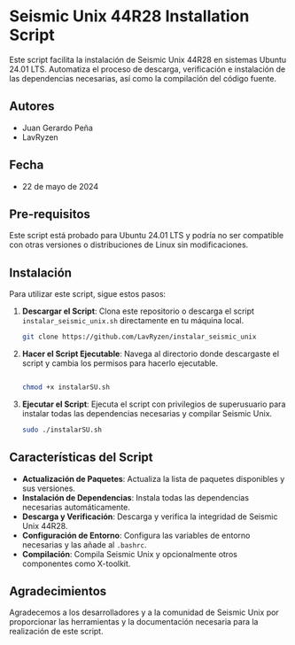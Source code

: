 # Seismic Unix 44R28 Installation Script

Este script facilita la instalación de Seismic Unix 44R28 en sistemas Ubuntu 24.01 LTS. Automatiza el proceso de descarga, verificación e instalación de las dependencias necesarias, así como la compilación del código fuente.

## Autores

- Juan Gerardo Peña
- LavRyzen

## Fecha

- 22 de mayo de 2024

## Pre-requisitos

Este script está probado para Ubuntu 24.01 LTS y podría no ser compatible con otras versiones o distribuciones de Linux sin modificaciones.

## Instalación

Para utilizar este script, sigue estos pasos:

1. **Descargar el Script**: Clona este repositorio o descarga el script `instalar_seismic_unix.sh` directamente en tu máquina local.

    ```bash
    git clone https://github.com/LavRyzen/instalar_seismic_unix
    ```

2. **Hacer el Script Ejecutable**: Navega al directorio donde descargaste el script y cambia los permisos para hacerlo ejecutable.

    ```bash
    
    chmod +x instalarSU.sh
    ```

3. **Ejecutar el Script**: Ejecuta el script con privilegios de superusuario para instalar todas las dependencias necesarias y compilar Seismic Unix.

    ```bash
    sudo ./instalarSU.sh
    ```

## Características del Script

- **Actualización de Paquetes**: Actualiza la lista de paquetes disponibles y sus versiones.
- **Instalación de Dependencias**: Instala todas las dependencias necesarias automáticamente.
- **Descarga y Verificación**: Descarga y verifica la integridad de Seismic Unix 44R28.
- **Configuración de Entorno**: Configura las variables de entorno necesarias y las añade al `.bashrc`.
- **Compilación**: Compila Seismic Unix y opcionalmente otros componentes como X-toolkit.


## Agradecimientos

Agradecemos a los desarrolladores y a la comunidad de Seismic Unix por proporcionar las herramientas y la documentación necesaria para la realización de este script.
